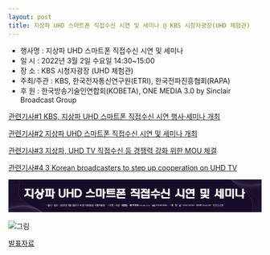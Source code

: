 ```yaml
---
layout: post
title: 지상파 UHD 스마트폰 직접수신 시연 및 세미나 @ KBS 시청자광장(UHD 체험관)
---
```


- 행사명 : 지상파 UHD 스마트폰 직접수신 시연 및 세미나
- 일   시 : 2022년 3월 2일 수요일 14:30~15:00
- 장   소 : KBS 시청자광장 (UHD 체험관)
- 주최/주관 : KBS, 한국전자통신연구원(ETRI), 한국전파진흥협회(RAPA)
- 후   원 : 한국방송기술인연합회(KOBETA), ONE MEDIA 3.0 by Sinclair Broadcast Group

[관련기사#1 KBS, 지상파 UHD 스마트폰 직접수신 시연 행사·세미나 개최](https://news.kbs.co.kr/news/view.do?ncd=5407271)

[관련기사#2 지상파 UHD 스마트폰 직접수신 시연 및 세미나 개최](http://journal.kobeta.com/%ec%a7%80%ec%83%81%ed%8c%8c-uhd-%ec%8a%a4%eb%a7%88%ed%8a%b8%ed%8f%b0-%ec%a7%81%ec%a0%91%ec%88%98%ec%8b%a0-%ec%8b%9c%ec%97%b0-%eb%b0%8f-%ec%84%b8%eb%af%b8%eb%82%98-%ea%b0%9c%ec%b5%9c/)

[관련기사#3 지상파, UHD TV 직접수신 등 경쟁력 강화 위한 MOU 체결](http://journal.kobeta.com/%ec%a7%80%ec%83%81%ed%8c%8c-uhd-tv-%ec%a7%81%ec%a0%91%ec%88%98%ec%8b%a0-%eb%93%b1-%ea%b2%bd%ec%9f%81%eb%a0%a5-%ea%b0%95%ed%99%94-%ec%9c%84%ed%95%9c-mou-%ec%b2%b4%ea%b2%b0/)

[관련기사#4 3 Korean broadcasters to step up cooperation on UHD TV](https://www.abu.org.my/2022/03/07/3-korean-broadcasters-to-step-up-cooperation-on-uhd-tv/)

![그림](/images/Markone_title.jpg)

![그림](/images/Markone_invitation.jpg)

[발표자료](https://speakerdeck.com/sunghojeon/yangbanghyang-cujin-gyeonggwa-at)
